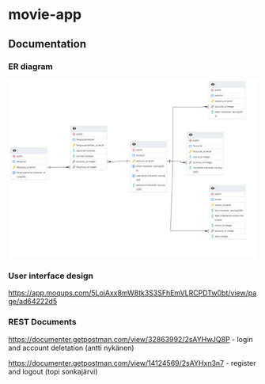 # movie-app

## Documentation

### ER diagram

![Er](./documentation/tietokantaFINAL.png)

### User interface design

https://app.moqups.com/5LoiAxx8mW8tk3S3SFhEmVLRCPDTw0bt/view/page/ad64222d5 

### REST Documents
https://documenter.getpostman.com/view/32863992/2sAYHwJQ8P - login and account deletation (antti nykänen)

https://documenter.getpostman.com/view/14124569/2sAYHxn3n7 - register and logout (topi sonkajärvi)
